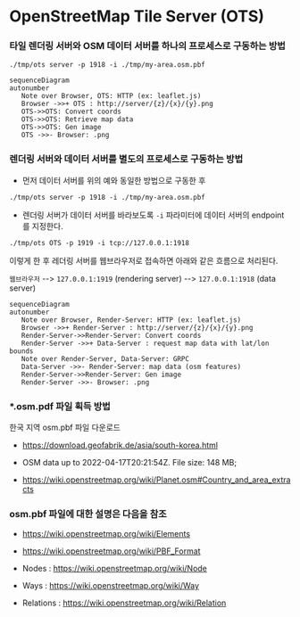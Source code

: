 
# OpenStreetMap Tile Server (OTS)

### 타일 렌더링 서버와 OSM 데이터 서버를 하나의 프로세스로 구동하는 방법

```
./tmp/ots server -p 1918 -i ./tmp/my-area.osm.pbf 
```

```mermaid
sequenceDiagram
autonumber
   Note over Browser, OTS: HTTP (ex: leaflet.js)
   Browser ->>+ OTS : http://server/{z}/{x}/{y}.png
   OTS->>OTS: Convert coords
   OTS->>OTS: Retrieve map data
   OTS->>OTS: Gen image
   OTS ->>- Browser: .png
```

### 렌더링 서버와 데이터 서버를 별도의 프로세스로 구동하는 방법

- 먼저 데이터 서버를 위의 예와 동일한 방법으로 구동한 후

```
./tmp/ots server -p 1918 -i ./tmp/my-area.osm.pbf 
```

- 렌더링 서버가 데이터 서버를 바라보도록 `-i` 파라미터에 데이터 서버의 endpoint를 지정한다.
```
./tmp/ots OTS -p 1919 -i tcp://127.0.0.1:1918
```

이렇게 한 후 레더링 서버를 웹브라우저로 접속하면 아래와 같은 흐름으로 처리된다.


`웹브라우저` --> `127.0.0.1:1919` (rendering server) --> `127.0.0.1:1918` (data server)


```mermaid
sequenceDiagram
autonumber
   Note over Browser, Render-Server: HTTP (ex: leaflet.js)
   Browser ->>+ Render-Server : http://server/{z}/{x}/{y}.png
   Render-Server->>Render-Server: Convert coords
   Render-Server ->>+ Data-Server : request map data with lat/lon bounds
   Note over Render-Server, Data-Server: GRPC
   Data-Server ->>- Render-Server: map data (osm features)
   Render-Server->>Render-Server: Gen image
   Render-Server ->>- Browser: .png
```

### *.osm.pdf 파일 획득 방법

한국 지역 osm.pbf 파일 다운로드
- https://download.geofabrik.de/asia/south-korea.html
- OSM data up to 2022-04-17T20:21:54Z. File size: 148 MB;

- https://wiki.openstreetmap.org/wiki/Planet.osm#Country_and_area_extracts

### osm.pbf 파일에 대한 설명은 다음을 참조

- https://wiki.openstreetmap.org/wiki/Elements
- https://wiki.openstreetmap.org/wiki/PBF_Format

- Nodes     : https://wiki.openstreetmap.org/wiki/Node
- Ways      : https://wiki.openstreetmap.org/wiki/Way
- Relations : https://wiki.openstreetmap.org/wiki/Relation